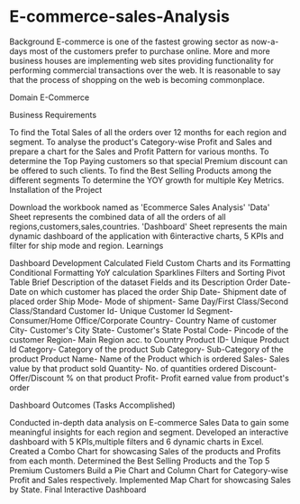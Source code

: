 # E-commerce-sales-Analysis
Background
E-commerce is one of the fastest growing sector as now-a-days most of the customers prefer to purchase online. More and more business houses are implementing web sites providing functionality for performing commercial transactions over the web. It is reasonable to say that the process of shopping on the web is becoming commonplace.

Domain
E-Commerce

Business Requirements

To find the Total Sales of all the orders over 12 months for each region and segment.
To analyse the product's Category-wise Profit and Sales and prepare a chart for the Sales and Profit Pattern for various months.
To determine the Top Paying customers so that special Premium discount can be offered to such clients.
To find the Best Selling Products among the different segments
To determine the YOY growth for multiple Key Metrics.
Installation of the Project

Download the workbook named as 'Ecommerce Sales Analysis'
'Data' Sheet represents the combined data of all the orders of all regions,customers,sales,countries.
'Dashboard' Sheet represents the main dynamic dashboard of the application with 6interactive charts, 5 KPIs and filter for ship mode and region.
Learnings

Dashboard Development
Calculated Field
Custom Charts and its Formatting
Conditional Formatting
YoY calculation
Sparklines
Filters and Sorting
Pivot Table
Brief Description of the dataset
Fields and its Description
Order Date- Date on which customer has placed the order
Ship Date- Shipment date of placed order
Ship Mode- Mode of shipment- Same Day/First Class/Second Class/Standard
Customer Id- Unique Customer Id
Segment- Consumer/Home Office/Corporate
Country- Country Name of customer
City- Customer's City
State- Customer's State
Postal Code- Pincode of the customer
Region- Main Region acc. to Country
Product ID- Unique Product Id
Category- Category of the product
Sub Category- Sub-Category of the product
Product Name- Name of the Product which is ordered
Sales- Sales value by that product sold
Quantity- No. of quantities ordered
Discount- Offer/Discount % on that product
Profit- Profit earned value from product's order

Dashboard Outcomes (Tasks Accomplished)

Conducted in-depth data analysis on E-commerce Sales Data to gain some meaningful insights for each region and segment.
Developed an interactive dashboard with 5 KPIs,multiple filters and 6 dynamic charts in Excel.
Created a Combo Chart for showcasing Sales of the products and Profits from each month.
Determined the Best Selling Products and the Top 5 Premium Customers
Build a Pie Chart and Column Chart for Category-wise Profit and Sales respectively.
Implemented Map Chart for showcasing Sales by State.
Final Interactive Dashboard 
